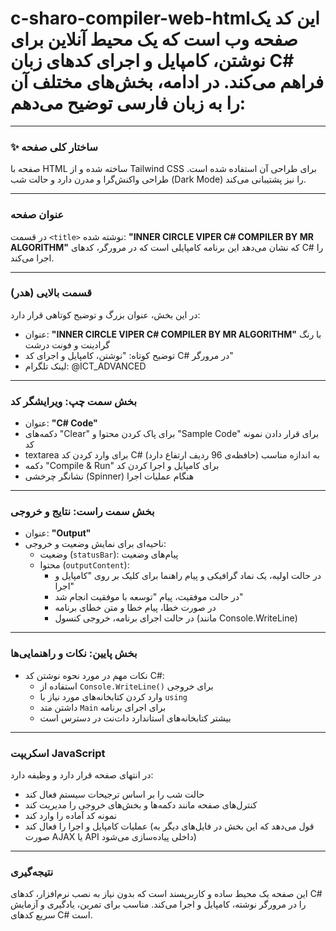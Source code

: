 # c-sharo-compiler-web-htmlاین کد یک صفحه وب است که یک محیط آنلاین برای نوشتن، کامپایل و اجرای کدهای زبان C# فراهم می‌کند. در ادامه، بخش‌های مختلف آن را به زبان فارسی توضیح می‌دهم:

---

### ✨ ساختار کلی صفحه
صفحه با HTML ساخته شده و از Tailwind CSS برای طراحی آن استفاده شده است. طراحی واکنش‌گرا و مدرن دارد و حالت شب (Dark Mode) را نیز پشتیبانی می‌کند.

---

### عنوان صفحه
در قسمت `<title>` نوشته شده: **"INNER CIRCLE VIPER C# COMPILER BY MR ALGORITHM"** که نشان می‌دهد این برنامه کامپایلی است که در مرورگر، کدهای C# را اجرا می‌کند.

---

### قسمت بالایی (هدر)
در این بخش، عنوان بزرگ و توضیح کوتاهی قرار دارد:
- عنوان: **"INNER CIRCLE VIPER C# COMPILER BY MR ALGORITHM"** با رنگ گرادینت و فونت درشت
- توضیح کوتاه: "نوشتن، کامپایل و اجرای کد C# در مرورگر"
- لینک تلگرام: @ICT_ADVANCED

---

### بخش سمت چپ: ویرایشگر کد
- عنوان: **"C# Code"**
- دکمه‌های "Clear" برای پاک کردن محتوا و "Sample Code" برای قرار دادن نمونه کد
- textarea برای وارد کردن کد C# به اندازه مناسب (حافظه‌ی 96 ردیف ارتفاع دارد)
- دکمه "Compile & Run" برای کامپایل و اجرا کردن کد
- نشانگر چرخشی (Spinner) هنگام عملیات اجرا

---

### بخش سمت راست: نتایج و خروجی
- عنوان: **"Output"**
- ناحیه‌ای برای نمایش وضعیت و خروجی:
  - وضعیت (`statusBar`): پیام‌های وضعیت
  - محتوا (`outputContent`):
    - در حالت اولیه، یک نماد گرافیکی و پیام راهنما برای کلیک بر روی "کامپایل و اجرا"
    - در حالت موفقیت، پیام "توسعه با موفقیت انجام شد"
    - در صورت خطا، پیام خطا و متن خطای برنامه
    - در حالت اجرای برنامه، خروجی کنسول (مانند Console.WriteLine)

---

### بخش پایین: نکات و راهنمایی‌ها
- نکات مهم در مورد نحوه نوشتن کد C#:
  - استفاده از `Console.WriteLine()` برای خروجی
  - وارد کردن کتابخانه‌های مورد نیاز با `using`
  - داشتن متد `Main` برای اجرای برنامه
  - بیشتر کتابخانه‌های استاندارد دات‌نت در دسترس است

---

### اسکریپت JavaScript
در انتهای صفحه قرار دارد و وظیفه دارد:
- حالت شب را بر اساس ترجیحات سیستم فعال کند
- کنترل‌های صفحه مانند دکمه‌ها و بخش‌های خروجی را مدیریت کند
- نمونه کد آماده را وارد کند
- عملیات کامپایل و اجرا را فعال کند (قول می‌دهد که این بخش در فایل‌های دیگر به صورت AJAX یا API داخلی پیاده‌سازی می‌شود)

---

### نتیجه‌گیری
این صفحه یک محیط ساده و کاربرپسند است که بدون نیاز به نصب نرم‌افزار، کدهای C# را در مرورگر نوشته، کامپایل و اجرا می‌کند. مناسب برای تمرین، یادگیری و آزمایش سریع کدهای C# است.

